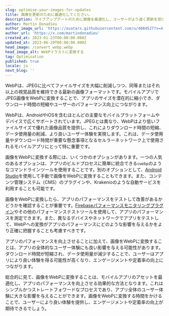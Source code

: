 ```yaml
---
slug: optimise-your-images-for-updates
title: 画像を更新のために最適化してください。
description: ライブアップデートのために画像を最適化し、ユーザーがより速く更新を受け取れるようにする方法。
author: Martin Donadieu
author_image_url: 'https://avatars.githubusercontent.com/u/4084527?v=4'
author_url: 'https://x.com/martindonadieu'
created_at: 2023-01-23T00:00:00.000Z
updated_at: 2023-06-29T00:00:00.000Z
head_image: /convert_webp.webp
head_image_alt: WebPイラストに変換する
tag: Optimisation
published: true
locale: ja
next_blog: ''
---
```


WebPは、JPEGに比べてファイルサイズを大幅に削減しつつ、同等またはそれ以上の視覚品質を維持できる最新の画像フォーマットです。モバイルアプリでJPEG画像をWebPに変換することで、アプリのサイズを潜在的に縮小でき、ダウンロード時間の短縮やユーザーのパフォーマンス向上につながります。

WebPは、AndroidやiOSを含むほとんどの主要なモバイルプラットフォームやデバイスで広くサポートされています。JPEGとは異なり、WebPはより低いファイルサイズで優れた画像品質を提供し、これによりダウンロード時間の短縮、データ使用量の削減、より良いユーザー体験を実現します。これは、データ使用量やダウンロード時間が重要な懸念事項となるセルラーネットワーク上で使用されるモバイルアプリにとって特に重要です。

画像をWebPに変換する際には、いくつかのオプションがあります。一つの人気のあるオプションは、アプリのビルドプロセスに簡単に統合できる`cwebp`のようなコマンドラインツールを使用することです。別のオプションとして、[Android Studio](https://sitesgooglecom/a/androidcom/tools/tech-docs/webp/)を使用して手動で画像をWebPに変換することもできます。また、コンテンツ管理システム（CMS）のプラグインや、Krakenioのような自動サービスを利用することも可能です。

画像をWebPに変換したら、アプリのパフォーマンスをテストして改善があるかどうかを確認することが重要です。[Firebaseパフォーマンスモニタリングプラグイン](https://githubcom/capawesome-team/capacitor-firebase/tree/main/packages/performance/)やその他のパフォーマンステストツールを使用して、アプリのパフォーマンスを測定できます。また、異なるデバイスやネットワークでアプリをテストして、WebPへの変換がアプリのパフォーマンスにどのような影響を与えるかをより正確に把握することも考慮すべきです。

アプリのパフォーマンスを向上させることに加えて、画像をWebPに変換することは、アプリの全体的なユーザー体験にも良い影響を与える可能性があります。ダウンロード時間が短縮され、データ使用量が減少することで、ユーザーはアプリにより良い体験を得る可能性が高くなり、エンゲージメントや定着率の向上につながります。

総合的に見て、画像をWebPに変換することは、モバイルアプリのアセットを最適化し、アプリのパフォーマンスを向上させる効果的な方法となります。これはシンプルかつストレートフォワードなプロセスであり、アプリ全体のユーザー体験に大きな影響を与えることができます。画像をWebPに変換する時間をかけることで、ユーザーにより良い体験を提供し、エンゲージメントや定着率の向上が期待できるでしょう。